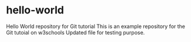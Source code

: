 # hello-world
Hello World repository for Git tutorial
This is an example repository for the Git tutoial on w3schools 
Updated file for testing purpose.
